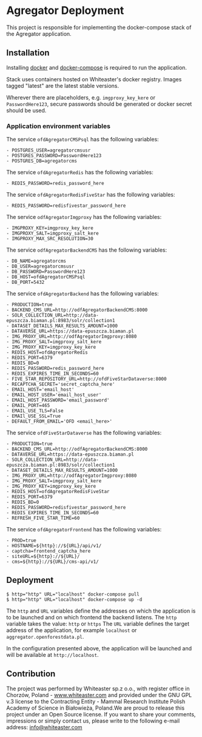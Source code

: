 # Agregator Deployment
This project is responsible for implementing the docker-compose stack of the Agregator application.

## Installation
Installing [docker](https://docs.docker.com/) and [docker-compose](https://docs.docker.com/compose/install/) is required to run the application.

Stack uses containers hosted on Whiteaster's docker registry. Images tagged "latest" are the latest stable versions.

Wherever there are placeholders, e.g. `imgproxy_key_kere` or `PasswordHere123`, secure passwords should be generated or docker secret should be used.

### Application environment variables
The service `ofdAgregatorCMSPsql` has the following variables:
```
- POSTGRES_USER=agregatorcmsusr
- POSTGRES_PASSWORD=PasswordHere123
- POSTGRES_DB=agregatorcms
```

The service `ofdAgregatorRedis` has the following variables:
```
- REDIS_PASSWORD=redis_password_here
```

The service `ofdAgregatorRedisFiveStar` has the following variables:
```
- REDIS_PASSWORD=redisfivestar_password_here
```

The service `odfAgregatorImgproxy` has the following variables:
```
- IMGPROXY_KEY=imgproxy_key_kere
- IMGPROXY_SALT=imgproxy_salt_kere
- IMGPROXY_MAX_SRC_RESOLUTION=30
```

The service `odfAgregatorBackendCMS` has the following variables:
```
- DB_NAME=agregatorcms
- DB_USER=agregatorcmsusr
- DB_PASSWORD=PasswordHere123
- DB_HOST=ofdAgregatorCMSPsql
- DB_PORT=5432
```

The service `ofdAgregatorBackend` has the following variables:
```
- PRODUCTION=true
- BACKEND_CMS_URL=http://odfAgregatorBackendCMS:8000
- SOLR_COLLECTION_URL=http://data-epuszcza.biaman.pl:8983/solr/collection1
- DATASET_DETAILS_MAX_RESULTS_AMOUNT=1000
- DATAVERSE_URL=https://data-epuszcza.biaman.pl
- IMG_PROXY_URL=http://odfAgregatorImgproxy:8080
- IMG_PROXY_SALT=imgproxy_salt_kere
- IMG_PROXY_KEY=imgproxy_key_kere
- REDIS_HOST=ofdAgregatorRedis
- REDIS_PORT=6379
- REDIS_BD=0
- REDIS_PASSWORD=redis_password_here
- REDIS_EXPIRES_TIME_IN_SECONDS=60
- FIVE_STAR_REPOSITORY_URL=http://ofdFiveStarDataverse:8000
- RECAPTCHA_SECRET='secret_captcha_here'
- EMAIL_HOST='email_host'
- EMAIL_HOST_USER='email_host_user'
- EMAIL_HOST_PASSWORD='email_password'
- EMAIL_PORT=465
- EMAIL_USE_TLS=False
- EMAIl_USE_SSL=True
- DEFAULT_FROM_EMAIL='OFD <email_here>'
```

The service `ofdFiveStarDataverse` has the following variables:
```
- PRODUCTION=true
- BACKEND_CMS_URL=http://odfAgregatorBackendCMS:8000
- DATAVERSE_URL=https://data-epuszcza.biaman.pl
- SOLR_COLLECTION_URL=http://data-epuszcza.biaman.pl:8983/solr/collection1
- DATASET_DETAILS_MAX_RESULTS_AMOUNT=1000
- IMG_PROXY_URL=http://odfAgregatorImgproxy:8080
- IMG_PROXY_SALT=imgproxy_salt_kere
- IMG_PROXY_KEY=imgproxy_key_kere
- REDIS_HOST=ofdAgregatorRedisFiveStar
- REDIS_PORT=6379
- REDIS_BD=0
- REDIS_PASSWORD=redisfivestar_password_here
- REDIS_EXPIRES_TIME_IN_SECONDS=60
- REFRESH_FIVE_STAR_TIME=60
```

The service `ofdAgregatorFrontend` has the following variables:
```
- PROD=true
- HOSTNAME=${http}://${URL}/api/v1/
- captcha=frontend_captcha_here
- siteURL=${http}://${URL}/
- cms=${http}://${URL}/cms-api/v1/
```

## Deployment
```
$ http="http" URL="localhost" docker-compose pull
$ http="http" URL="localhost" docker-compose up -d
```

The `http` and `URL` variables define the addresses on which the application is to be launched and on which frontend the backend listens.
The `http` variable takes the value: `http` or `https`
The `URL` variable defines the target address of the application, for example `localhost` or `aggregator.openforestdata.pl`.

In the configuration presented above, the application will be launched and will be available at `http://localhost`.

## Contribution
The project was performed by Whiteaster sp.z o.o., with register office in Chorzów, Poland - www.whiteaster.com and provided under the GNU GPL v.3 license to the Contracting Entity - Mammal Research Institute Polish Academy of Science in Białowieża, Poland.We are proud to release this project under an Open Source license. If you want to share your comments, impressions or simply contact us, please write to the following e-mail address: info@whiteaster.com